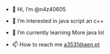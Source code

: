 - 👋 Hi, I’m @n4z40605
- 👀 I’m interested in java script an c++
- 🌱 I’m currently learning More java lol

- 📫 How to reach me a3531@aen.pt

<!---
n4z40605/n4z40605 is a ✨ special ✨ repository because its `README.md` (this file) appears on your GitHub profile.
You can click the Preview link to take a look at your changes.
--->
